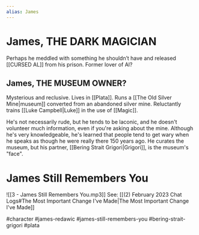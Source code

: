 ```yaml
---
alias: James
---
```

# James, THE DARK MAGICIAN
Perhaps he meddled with something he shouldn’t have and released [[CURSED AL]] from his prison. Former lover of Al?

## James, THE MUSEUM OWNER?
Mysterious and reclusive. Lives in [[Plata]]. Runs a [[The Old Silver Mine|museum]] converted from an abandoned silver mine. Reluctantly trains [[Luke Campbell|Luke]] in the use of [[Magic]].

He's not necessarily rude, but he tends to be laconic, and he doesn't volunteer much information, even if you're asking about the mine. Although he's very knowledgeable, he's learned that people tend to get wary when he speaks as though he were really there 150 years ago. He curates the museum, but his partner, [[Bering Strait Grigori|Grigori]], is the museum's "face".

# James Still Remembers You
![[3 - James Still Remembers You.mp3]]
See: [[(2) February 2023 Chat Logs#The Most Important Change I've Made|The Most Important Change I've Made]]


#character #james-redawic #james-still-remembers-you #bering-strait-grigori #plata 
